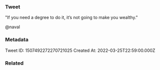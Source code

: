### Tweet
"If you need a degree to do it, it’s not going to make you wealthy."

@naval

### Metadata
Tweet ID: 1507492272270721025
Created At: 2022-03-25T22:59:00.000Z

### Related

